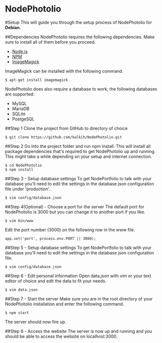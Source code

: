 # NodePhotolio

#Setup
This will guide you through the setup process of NodePhotolio for **Debian**.

##Dependencies
NodePhotolio requires the following dependencies. Make sure to install all of them before you proceed.
* [Node.js](http://nodejs.org/)
* [NPM](http://nodejs.org/)
* [ImageMagick](http://www.imagemagick.org/)

ImageMagick can be installed with the following command.
```
$ apt-get install imagemagick
```

NodePhotolio does also require a database to work, the following databases are supported:
* MySQL
* MariaDB
* SQLite
* PostgeSQL

##Step 1
Clone the project from GitHub to directory of choice

```
$ git clone https://github.com/kalkih/NodePhotolio.git

```

##Step 2
Go into the project folder and run npm install. This will install all package dependencies that's required to get NodePhotolio up and running.
This might take a while depending on your setup and internet connection.

```
$ cd NodePhotolio
$ npm install
```

##Step 3 - Setup database settings
To get NodePortfolio to talk with your database you'll need to edit the settings in the database json configuration file under 'production'.

```
$ vim config/database.json

```

##Step 4(Optional) - Choose a port for the server
The default port for NodePhotolio is 3000 but you can change it to another port if you like.

```
$ vim bin/www

```

Edit the port number (3000) on the following row in the www file.

```
app.set('port', process.env.PORT || 3000);

```

##Step 5 - Setup database settings
To get NodePortfolio to talk with your database you'll need to edit the settings in the database json configuration file.


```
$ vim config/database.json

```

##Step 6 - Edit personal information
Open data.json with vim or your text editor of choice and edit the data to fit your needs.

```
$ vim data.json

```

##Step 7 - Start the server
Make sure you are in the root directory of your NodePhotolio installation and enter the following command.

```
$ npm start
```

The server should now fire up.

##Step 8 - Access the website
The server is now up and running and you should be able to access the website on localhost:3000.
